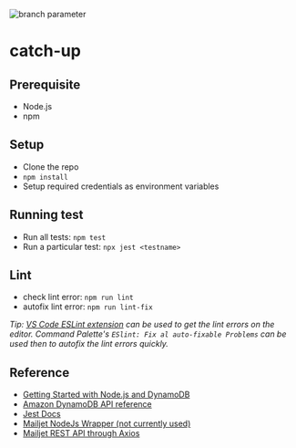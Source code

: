 ![branch parameter](https://github.com/SakibulMowla/catch-up/actions/workflows/node.js.yml/badge.svg?branch=main)


# catch-up

## Prerequisite

- Node.js
- npm

## Setup

- Clone the repo
- `npm install`
- Setup required credentials as environment variables

## Running test

- Run all tests: `npm test`
- Run a particular test: `npx jest <testname>`

## Lint

- check lint error: `npm run lint`
- autofix lint error: `npm run lint-fix`

*Tip: [VS Code ESLint extension](https://marketplace.visualstudio.com/items?itemName=dbaeumer.vscode-eslint) can be used to get the lint errors on the editor. Command Palette's `ESlint: Fix al auto-fixable Problems` can be used then to autofix the lint errors quickly.*

## Reference

- [Getting Started with Node.js and DynamoDB](https://docs.aws.amazon.com/amazondynamodb/latest/developerguide/GettingStarted.NodeJs.html)
- [Amazon DynamoDB API reference](https://docs.aws.amazon.com/amazondynamodb/latest/APIReference/API_Operations_Amazon_DynamoDB.html)
- [Jest Docs](https://jestjs.io/docs/getting-started)
- [Mailjet NodeJs Wrapper (not currently used)](https://github.com/mailjet/mailjet-apiv3-nodejs)
- [Mailjet REST API through Axios](https://github.com/mailjet/mailjet-apiv3-nodejs/issues/175#issuecomment-981596335)
